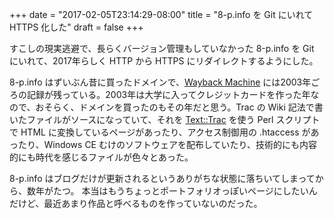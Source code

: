 +++
date = "2017-02-05T23:14:29-08:00"
title = "8-p.info を Git にいれて HTTPS 化した"
draft = false
+++

すこしの現実逃避で、長らくバージョン管理もしていなかった 8-p.info を Git にいれて、2017年らしく HTTP から HTTPS にリダイレクトするようにした。

8-p.info はずいぶん昔に買ったドメインで、[Wayback Machine](http://web.archive.org/web/*/http://8-p.info/) には2003年ごろの記録が残っている。2003年は大学に入ってクレジットカードを作った年なので、おそらく、ドメインを買ったのもその年だと思う。Trac の Wiki 記法で書いたファイルがソースになっていて、それを [Text::Trac](https://metacpan.org/release/Text-Trac) を使う Perl スクリプトで HTML に変換しているページがあったり、アクセス制御用の .htaccess があったり、Windows CE むけのソフトウェアを配布していたり、技術的にも内容的にも時代を感じるファイルが色々とあった。

8-p.info はブログだけが更新されるというありがちな状態に落ちいてしまってから、数年がたつ。
本当はもうちょっとポートフォリオっぽいページにしたいんだけど、最近あまり作品と呼べるものを作っていないのだった。

